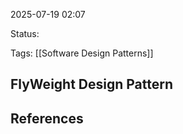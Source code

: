 2025-07-19 02:07

Status:

Tags: [[Software Design Patterns]]

## FlyWeight Design Pattern



## References
